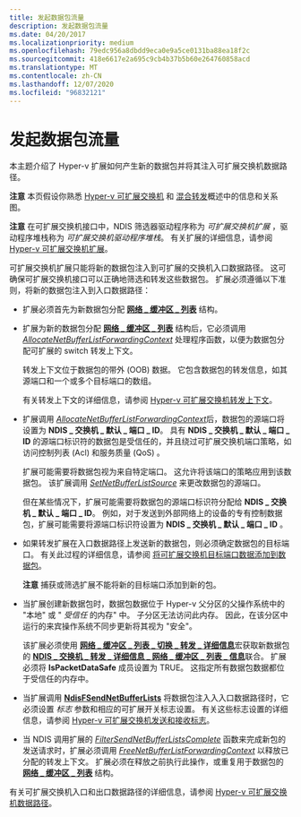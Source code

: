 ```yaml
---
title: 发起数据包流量
description: 发起数据包流量
ms.date: 04/20/2017
ms.localizationpriority: medium
ms.openlocfilehash: 79edc956a8dbdd9eca0e9a5ce0131ba88ea18f2c
ms.sourcegitcommit: 418e6617e2a695c9cb4b37b5b60e264760858acd
ms.translationtype: MT
ms.contentlocale: zh-CN
ms.lasthandoff: 12/07/2020
ms.locfileid: "96832121"
---
```

# <a name="originating-packet-traffic"></a>发起数据包流量


本主题介绍了 Hyper-v 扩展如何产生新的数据包并将其注入可扩展交换机数据路径。

**注意**  本页假设你熟悉 [Hyper-v 可扩展交换机](overview-of-the-hyper-v-extensible-switch.md) 和 [混合转发](hybrid-forwarding.md)概述中的信息和关系图。

 

**注意**  在可扩展交换机接口中，NDIS 筛选器驱动程序称为 *可扩展交换机扩展* ，驱动程序堆栈称为 *可扩展交换机驱动程序堆栈*。 有关扩展的详细信息，请参阅 [Hyper-v 可扩展交换机扩展](hyper-v-extensible-switch-extensions.md)。

 

可扩展交换机扩展只能将新的数据包注入到可扩展的交换机入口数据路径。 这可确保可扩展交换机接口可以正确地筛选和转发这些数据包。 扩展必须遵循以下准则，将新的数据包注入到入口数据路径：

-   扩展必须首先为新数据包分配 [**网络 \_ 缓冲区 \_ 列表**](/windows-hardware/drivers/ddi/ndis/ns-ndis-_net_buffer_list_context) 结构。

-   扩展为新的数据包分配 [**网络 \_ 缓冲区 \_ 列表**](/windows-hardware/drivers/ddi/ndis/ns-ndis-_net_buffer_list_context) 结构后，它必须调用 [*AllocateNetBufferListForwardingContext*](/windows-hardware/drivers/ddi/ndis/nc-ndis-ndis_switch_allocate_net_buffer_list_forwarding_context) 处理程序函数，以便为数据包分配可扩展的 switch 转发上下文。

    转发上下文位于数据包的带外 (OOB) 数据。 它包含数据包的转发信息，如其源端口和一个或多个目标端口的数组。

    有关转发上下文的详细信息，请参阅 [Hyper-v 可扩展交换机转发上下文](hyper-v-extensible-switch-forwarding-context.md)。

-   扩展调用 [*AllocateNetBufferListForwardingContext*](/windows-hardware/drivers/ddi/ndis/nc-ndis-ndis_switch_allocate_net_buffer_list_forwarding_context)后，数据包的源端口将设置为 **NDIS \_ 交换机 \_ 默认 \_ 端口 \_ ID**。 具有 **NDIS \_ 交换机 \_ 默认 \_ 端口 \_ ID** 的源端口标识符的数据包是受信任的，并且绕过可扩展交换机端口策略，如访问控制列表 (Acl) 和服务质量 (QoS) 。

    扩展可能需要将数据包视为来自特定端口。 这允许将该端口的策略应用到该数据包。 该扩展调用 [*SetNetBufferListSource*](/windows-hardware/drivers/ddi/ndis/nc-ndis-ndis_switch_set_net_buffer_list_source) 来更改数据包的源端口。

    但在某些情况下，扩展可能需要将数据包的源端口标识符分配给 **NDIS \_ 交换机 \_ 默认 \_ 端口 \_ ID**。 例如，对于发送到外部网络上的设备的专有控制数据包，扩展可能需要将源端口标识符设置为 **NDIS \_ 交换机 \_ 默认 \_ 端口 \_ ID** 。

-   如果转发扩展在入口数据路径上发送新的数据包，则必须确定数据包的目标端口。 有关此过程的详细信息，请参阅 [将可扩展交换机目标端口数据添加到数据包](adding-extensible-switch-destination-port-data-to-a-packet.md)。

    **注意**  捕获或筛选扩展不能将新的目标端口添加到新的包。

     

-   当扩展创建新数据包时，数据包数据位于 Hyper-v 父分区的父操作系统中的 "本地" 或 " *受信任* 的内存" 中。 子分区无法访问此内存。 因此，在该分区中运行的来宾操作系统不同步更新将其视为 "安全"。

    该扩展必须使用 [**网络 \_ 缓冲区 \_ 列表 \_ 切换 \_ 转发 \_ 详细信息**](/windows-hardware/drivers/ddi/ndis/nf-ndis-net_buffer_list_switch_forwarding_detail)宏获取新数据包的 [**NDIS \_ 交换机 \_ 转发 \_ 详细信息 \_ 网络 \_ 缓冲区 \_ 列表 \_ 信息**](/windows-hardware/drivers/ddi/ndis/ns-ndis-_ndis_switch_forwarding_detail_net_buffer_list_info)联合。 扩展必须将 **IsPacketDataSafe** 成员设置为 TRUE。 这指定所有数据包数据都位于受信任的内存中。

-   当扩展调用 [**NdisFSendNetBufferLists**](/windows-hardware/drivers/ddi/ndis/nf-ndis-ndisfsendnetbufferlists) 将数据包注入入入口数据路径时，它必须设置 *标志* 参数和相应的可扩展开关标志设置。 有关这些标志设置的详细信息，请参阅 [Hyper-v 可扩展交换机发送和接收标志](hyper-v-extensible-switch-send-and-receive-flags.md)。

-   当 NDIS 调用扩展的 [*FilterSendNetBufferListsComplete*](/windows-hardware/drivers/ddi/ndis/nc-ndis-filter_send_net_buffer_lists_complete) 函数来完成新包的发送请求时，扩展必须调用 [*FreeNetBufferListForwardingContext*](/windows-hardware/drivers/ddi/ndis/nc-ndis-ndis_switch_free_net_buffer_list_forwarding_context) 以释放已分配的转发上下文。 扩展必须在释放之前执行此操作，或重复用于数据包的 [**网络 \_ 缓冲区 \_ 列表**](/windows-hardware/drivers/ddi/ndis/ns-ndis-_net_buffer_list_context) 结构。

有关可扩展交换机入口和出口数据路径的详细信息，请参阅 [Hyper-v 可扩展交换机数据路径](hyper-v-extensible-switch-data-path.md)。

 

